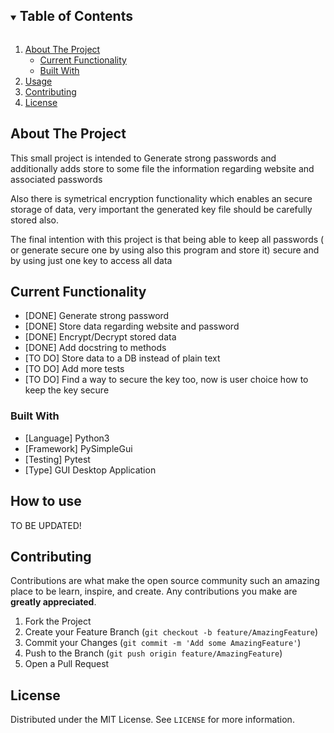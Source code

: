 <!-- TABLE OF CONTENTS -->
<details open="open">
  <summary><h2 style="display: inline-block">Table of Contents</h2></summary>
  <ol>
    <li>
      <a href="#about-the-project">About The Project</a>
      <ul>
	    <li><a href="#current-functionality">Current Functionality</a></li>
        <li><a href="#built-with">Built With</a></li>
      </ul>
    </li>
    <li><a href="#usage">Usage</a></li>
    <li><a href="#contributing">Contributing</a></li>
    <li><a href="#license">License</a></li>
  </ol>
</details>



<!-- ABOUT THE PROJECT -->
## About The Project

<p>This small project is intended to Generate strong passwords and additionally adds store to some file the information regarding website and associated passwords</p>
<p>Also there is symetrical encryption functionality which enables an secure storage of data, very important the generated key file should be carefully stored also.</p>
The final intention with this project is that being able to keep all passwords ( or generate secure one by using also this program and store it) secure and by using
just one key to access all data

## Current Functionality

* [DONE]  Generate strong password
* [DONE]  Store data regarding website and password
* [DONE]  Encrypt/Decrypt stored data
* [DONE]  Add docstring to methods
* [TO DO] Store data to a DB instead of plain text
* [TO DO] Add more tests
* [TO DO] Find a way to secure the key too, now is user choice how to keep the key secure


### Built With

* [Language] Python3
* [Framework] PySimpleGui
* [Testing] Pytest
* [Type] GUI Desktop Application

<!-- USAGE EXAMPLES -->
## How to use

TO BE UPDATED!

<!-- CONTRIBUTING -->
## Contributing

Contributions are what make the open source community such an amazing place to be learn, inspire, and create. Any contributions you make are **greatly appreciated**.

1. Fork the Project
2. Create your Feature Branch (`git checkout -b feature/AmazingFeature`)
3. Commit your Changes (`git commit -m 'Add some AmazingFeature'`)
4. Push to the Branch (`git push origin feature/AmazingFeature`)
5. Open a Pull Request

<!-- LICENSE -->
## License

Distributed under the MIT License. See `LICENSE` for more information.